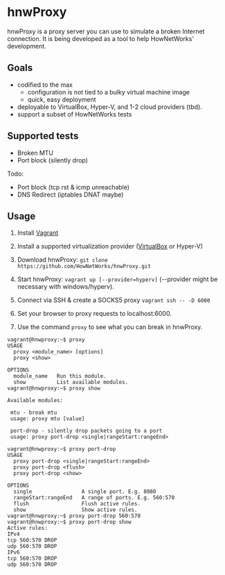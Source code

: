 ﻿# hnwProxy

hnwProxy is a proxy server you can use to simulate a broken Internet connection. It is being developed as a tool to help HowNetWorks' development.

## Goals
 * codified to the max
   * configuration is not tied to a bulky virtual machine image
   * quick, easy deployment
 * deployable to VirtualBox, Hyper-V, and 1-2 cloud providers (tbd).
 * support a subset of HowNetWorks tests
 
## Supported tests

 * Broken MTU
 * Port block (silently drop)
 
Todo:
 * Port block (tcp rst & icmp unreachable)
 * DNS Redirect (iptables DNAT maybe)
 

## Usage

1. Install [Vagrant](https://www.vagrantup.com/downloads.html)

2. Install a supported virtualization provider ([VirtualBox](https://www.virtualbox.org/) or Hyper-V)

3. Download hnwProxy: `git clone https://github.com/HowNetWorks/hnwProxy.git`

4. Start hnwProxy: `vagrant up [--provider=hyperv]` (--provider might be necessary with windows/hyperv).

5. Connect via SSH & create a SOCKS5 proxy `vagrant ssh -- -D 6000`

6. Set your browser to proxy requests to localhost:6000.

7. Use the command `proxy` to see what you can break in hnwProxy.
```
vagrant@hnwproxy:~$ proxy
USAGE
  proxy <module_name> [options]
  proxy <show>

OPTIONS
  module_name   Run this module.
  show          List available modules.
vagrant@hnwproxy:~$ proxy show

Available modules:

 mtu - break mtu
 usage: proxy mtu [value]

 port-drop - silently drop packets going to a port
 usage: proxy port-drop <single|rangeStart:rangeEnd>

vagrant@hnwproxy:~$ proxy port-drop
USAGE
  proxy port-drop <single|rangeStart:rangeEnd>
  proxy port-drop <flush>
  proxy port-drop <show>

OPTIONS
  single                A single port. E.g. 8080
  rangeStart:rangeEnd   A range of ports. E.g. 560:570
  flush                 Flush active rules.
  show                  Show active rules.
vagrant@hnwproxy:~$ proxy port-drop 560:570
vagrant@hnwproxy:~$ proxy port-drop show
Active rules:
IPv4
tcp 560:570 DROP
udp 560:570 DROP
IPv6
tcp 560:570 DROP
udp 560:570 DROP
```